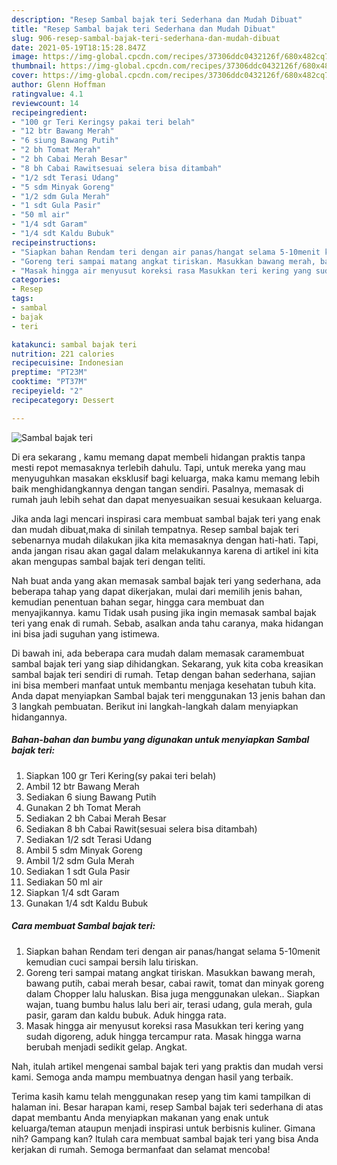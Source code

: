 ```yaml
---
description: "Resep Sambal bajak teri Sederhana dan Mudah Dibuat"
title: "Resep Sambal bajak teri Sederhana dan Mudah Dibuat"
slug: 906-resep-sambal-bajak-teri-sederhana-dan-mudah-dibuat
date: 2021-05-19T18:15:28.847Z
image: https://img-global.cpcdn.com/recipes/37306ddc0432126f/680x482cq70/sambal-bajak-teri-foto-resep-utama.jpg
thumbnail: https://img-global.cpcdn.com/recipes/37306ddc0432126f/680x482cq70/sambal-bajak-teri-foto-resep-utama.jpg
cover: https://img-global.cpcdn.com/recipes/37306ddc0432126f/680x482cq70/sambal-bajak-teri-foto-resep-utama.jpg
author: Glenn Hoffman
ratingvalue: 4.1
reviewcount: 14
recipeingredient:
- "100 gr Teri Keringsy pakai teri belah"
- "12 btr Bawang Merah"
- "6 siung Bawang Putih"
- "2 bh Tomat Merah"
- "2 bh Cabai Merah Besar"
- "8 bh Cabai Rawitsesuai selera bisa ditambah"
- "1/2 sdt Terasi Udang"
- "5 sdm Minyak Goreng"
- "1/2 sdm Gula Merah"
- "1 sdt Gula Pasir"
- "50 ml air"
- "1/4 sdt Garam"
- "1/4 sdt Kaldu Bubuk"
recipeinstructions:
- "Siapkan bahan Rendam teri dengan air panas/hangat selama 5-10menit kemudian cuci sampai bersih lalu tiriskan."
- "Goreng teri sampai matang angkat tiriskan. Masukkan bawang merah, bawang putih, cabai merah besar, cabai rawit, tomat dan minyak goreng dalam Chopper lalu haluskan. Bisa juga menggunakan ulekan.. Siapkan wajan, tuang bumbu halus lalu beri air, terasi udang, gula merah, gula pasir, garam dan kaldu bubuk. Aduk hingga rata."
- "Masak hingga air menyusut koreksi rasa Masukkan teri kering yang sudah digoreng, aduk hingga tercampur rata. Masak hingga warna berubah menjadi sedikit gelap. Angkat."
categories:
- Resep
tags:
- sambal
- bajak
- teri

katakunci: sambal bajak teri 
nutrition: 221 calories
recipecuisine: Indonesian
preptime: "PT23M"
cooktime: "PT37M"
recipeyield: "2"
recipecategory: Dessert

---
```



![Sambal bajak teri](https://img-global.cpcdn.com/recipes/37306ddc0432126f/680x482cq70/sambal-bajak-teri-foto-resep-utama.jpg)

Di era  sekarang , kamu memang dapat membeli hidangan praktis tanpa mesti repot memasaknya terlebih dahulu. Tapi, untuk mereka yang mau menyuguhkan masakan eksklusif bagi keluarga, maka kamu memang lebih baik menghidangkannya dengan tangan sendiri. Pasalnya, memasak di rumah jauh lebih sehat dan dapat menyesuaikan sesuai kesukaan keluarga.

Jika anda lagi mencari inspirasi cara membuat sambal bajak teri yang enak dan mudah dibuat,maka di sinilah tempatnya. Resep sambal bajak teri  sebenarnya mudah dilakukan jika kita memasaknya dengan hati-hati. Tapi, anda jangan risau akan gagal dalam melakukannya 
karena di artikel ini kita akan mengupas sambal bajak teri dengan teliti.  



Nah buat anda yang akan memasak sambal bajak teri yang sederhana, ada beberapa tahap yang dapat dikerjakan, mulai dari memilih jenis bahan, kemudian penentuan bahan segar, hingga cara membuat dan menyajikannya. kamu Tidak usah pusing jika ingin memasak sambal bajak teri yang enak di rumah. Sebab, asalkan anda  tahu caranya, maka hidangan ini bisa jadi suguhan yang istimewa.

Di bawah ini, ada beberapa cara mudah dalam memasak caramembuat sambal bajak teri yang siap dihidangkan. Sekarang, yuk kita coba kreasikan sambal bajak teri sendiri di rumah. Tetap dengan bahan sederhana, sajian ini bisa memberi manfaat untuk membantu menjaga kesehatan tubuh kita. Anda dapat menyiapkan Sambal bajak teri menggunakan 13 jenis bahan dan 3 langkah pembuatan. Berikut ini langkah-langkah dalam menyiapkan hidangannya.

<!--inarticleads1-->

##### Bahan-bahan dan bumbu yang digunakan untuk menyiapkan Sambal bajak teri:

1. Siapkan 100 gr Teri Kering(sy pakai teri belah)
1. Ambil 12 btr Bawang Merah
1. Sediakan 6 siung Bawang Putih
1. Gunakan 2 bh Tomat Merah
1. Sediakan 2 bh Cabai Merah Besar
1. Sediakan 8 bh Cabai Rawit(sesuai selera bisa ditambah)
1. Sediakan 1/2 sdt Terasi Udang
1. Ambil 5 sdm Minyak Goreng
1. Ambil 1/2 sdm Gula Merah
1. Sediakan 1 sdt Gula Pasir
1. Sediakan 50 ml air
1. Siapkan 1/4 sdt Garam
1. Gunakan 1/4 sdt Kaldu Bubuk




<!--inarticleads2-->

##### Cara membuat Sambal bajak teri:

1. Siapkan bahan Rendam teri dengan air panas/hangat selama 5-10menit kemudian cuci sampai bersih lalu tiriskan.
1. Goreng teri sampai matang angkat tiriskan. Masukkan bawang merah, bawang putih, cabai merah besar, cabai rawit, tomat dan minyak goreng dalam Chopper lalu haluskan. Bisa juga menggunakan ulekan.. Siapkan wajan, tuang bumbu halus lalu beri air, terasi udang, gula merah, gula pasir, garam dan kaldu bubuk. Aduk hingga rata.
1. Masak hingga air menyusut koreksi rasa Masukkan teri kering yang sudah digoreng, aduk hingga tercampur rata. Masak hingga warna berubah menjadi sedikit gelap. Angkat.




Nah, itulah artikel mengenai  sambal bajak teri  yang praktis dan mudah versi kami. Semoga anda mampu membuatnya dengan hasil yang terbaik. 

Terima kasih kamu telah menggunakan resep yang tim kami tampilkan di halaman ini. Besar harapan kami, resep  Sambal bajak teri sederhana di atas dapat membantu Anda menyiapkan makanan yang enak untuk keluarga/teman ataupun menjadi inspirasi untuk berbisnis kuliner. Gimana nih? Gampang kan? Itulah cara membuat sambal bajak teri yang bisa Anda kerjakan di rumah. Semoga bermanfaat dan selamat mencoba!

